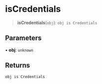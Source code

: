 # isCredentials

> **isCredentials**(`obj`): `obj is Credentials`

## Parameters

• **obj**: `unknown`

## Returns

`obj is Credentials`
